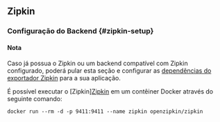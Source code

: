 ## Zipkin

### Configuração do Backend {#zipkin-setup}

<div class="alert alert-info" role="alert"><h4 class="alert-heading">Nota</h4>

Caso já possua o Zipkin ou um backend compatível com Zipkin configurado, poderá pular esta seção e configurar as [dependências do exportador Zipkin](#zipkin-dependencies) para a sua aplicação.

</div>

É possível executar o [Zipkin][Zipkin](https://zipkin.io/) em um contêiner Docker através do seguinte comando:

```shell
docker run --rm -d -p 9411:9411 --name zipkin openzipkin/zipkin
```
